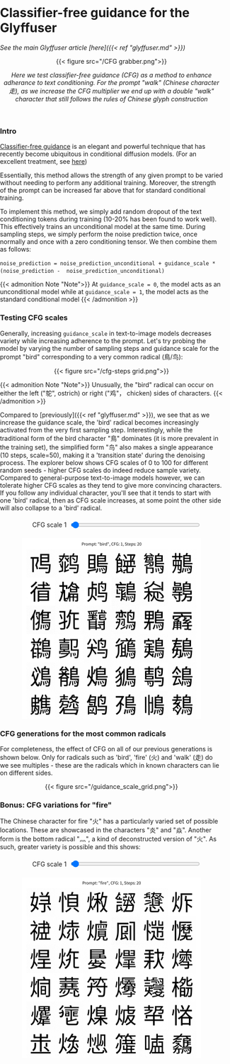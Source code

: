 # Classifier-free guidance for the Glyffuser

_See the main Glyffuser article [here]({{< ref "glyffuser.md" >}})_

<center>
{{< figure src="/CFG grabber.png">}}

_Here we test classifier-free guidance (CFG) as a method to enhance adherance to text conditioning. For the prompt "walk" (Chinese character 走), as we increase the CFG multiplier we end up with a double "walk" character that still follows the rules of Chinese glyph construction_
</center>
<br>

### Intro
[Classifier-free guidance](https://arxiv.org/abs/2207.12598) is an elegant and powerful technique that has recently become ubiquitous in conditional diffusion models. (For an excellent treatment, see [here](https://sander.ai/2022/05/26/guidance.html))

Essentially, this method allows the strength of any given prompt to be varied without needing to perform any additional training. Moreover, the strength of the prompt can be increased far above that for standard conditional training.

To implement this method, we simply add random dropout of the text conditioning tokens during training (10-20% has been found to work well). This effectively trains an unconditional model at the same time. During sampling steps, we simply perform the noise prediction twice, once normally and once with a zero conditioning tensor. We then combine them as follows:

`noise_prediction = noise_prediction_unconditional + guidance_scale * (noise_prediction -  noise_prediction_unconditional)`

{{< admonition Note "Note">}}
At `guidance_scale = 0`, the model acts as an unconditional model while at `guidance_scale = 1`, the model acts as the standard conditional model
{{< /admonition >}}

### Testing CFG scales
Generally, increasing `guidance_scale` in text-to-image models decreases variety while increasing adherence to the prompt. Let's try probing the model by varying the number of sampling steps and guidance scale for the prompt "bird" corresponding to a very common radical (鳥/鸟):

<center>
{{< figure src="/cfg-steps grid.png">}}
</center>

{{< admonition Note "Note">}}
Unusually, the "bird" radical can occur on either the left ("鸵", ostrich) or right ("鸡"， chicken) sides of characters.
{{< /admonition >}}

Compared to [previously]({{< ref "glyffuser.md" >}}), we see that as we increase the guidance scale, the 'bird' radical becomes increasingly activated from the very first sampling step. Interestingly, while the traditional form of the bird character "鳥" dominates (it is more prevalent in the training set), the simplified form "鸟" also makes a single appearance (10 steps, scale=50), making it a 'transition state' during the denoising process. The explorer below shows CFG scales of 0 to 100 for different random seeds - higher CFG scales do indeed reduce sample variety. Compared to general-purpose text-to-image models however, we can tolerate higher CFG scales as they tend to give more convincing characters. If you follow any individual character, you'll see that it tends to start with one 'bird' radical, then as CFG scale increases, at some point the other side will also collapse to a 'bird' radical.

<!-- <center>
  <video width="100%" autoplay loop muted playsinline>
    <source src="/bird_CFG1-100_compressed.mp4" type="video/mp4">
    Your browser does not support the video tag.
  </video>
</center> -->

<div class="slider-container">
  <span id="sliderValue">CFG scale 1</span>
  <input type="range" min="0" max="99" step="1" value="1" id="parameterSlider">
</div>
<img id="outputImage" src="/bird_slider/bird-CFG1_grid.png" alt="Model Output">

<script>
  const slider = document.getElementById('parameterSlider');
  const outputImage = document.getElementById('outputImage');
  const sliderValue = document.getElementById('sliderValue');

  slider.addEventListener('input', (event) => {
    const value = event.target.value; // Use the integer value directly
    sliderValue.textContent = `CFG scale ${value}`; // Update the displayed value
    outputImage.src = `/bird_slider/bird-CFG${value}_grid.png`;
  });
</script>

<style>
  .slider-container {
    width: 80%; /* Adjust the width as a percentage of the window size */
    margin: 20px auto;
    display: flex; /* Use flexbox to align items horizontally */
    align-items: center; /* Center items vertically */
  }
  input[type="range"] {
    flex: 1; /* Allow the slider to grow and take available space */
    margin-left: 10px; /* Add some space between the value and the slider */
  }
  img {
    display: block;
    margin: 20px auto;
    max-width: 80%; /* Adjust the width of the image relative to the window size */
  }
  #sliderValue {
    min-width: 100px; /* Ensure the value box has some width */
    text-align: right; /* Align the text inside the value box to the right */
  }
  body {
    margin: 0; /* Remove default margin */
    padding: 0; /* Remove default padding */
  }
</style>


### CFG generations for the most common radicals
For completeness, the effect of CFG on all of our previous generations is shown below. Only for radicals such as 'bird', 'fire' (火) and 'walk' (走) do we see multiples - these are the radicals which in known characters can lie on different sides.
<center>
{{< figure src="/guidance_scale_grid.png">}}
</center>

### Bonus: CFG variations for "fire"
The Chinese character for fire "火" has a particularly varied set of possible locations. These are showcased in the characters "炎" and "焱". Another form is the bottom radical "灬", a kind of deconstructed version of "火". As such, greater variety is possible and this shows:
<!-- <center>
  <video width="100%" autoplay loop muted playsinline>
    <source src="/fire_CFG1-100_compressed.mp4" type="video/mp4">
    Your browser does not support the video tag.
  </video>
</center> -->

<div class="slider-container slider-container-2">
  <span id="sliderValue1" class="sliderValue">CFG scale 1</span>
  <input type="range" min="0" max="99" step="1" value="1" id="parameterSlider1" class="parameterSlider">
</div>
<img id="outputImage1" class="outputImage" src="/fire_slider/fire-CFG1_grid.png" alt="Model Output">

<script>
  document.addEventListener('DOMContentLoaded', (event) => {
    const slider1 = document.getElementById('parameterSlider1');
    const outputImage1 = document.getElementById('outputImage1');
    const sliderValue1 = document.getElementById('sliderValue1');

    slider1.addEventListener('input', (event) => {
      const value = event.target.value; // Use the integer value directly
      sliderValue1.textContent = `CFG scale ${value}`; // Update the displayed value
      outputImage1.src = `/fire_slider/fire-CFG${value}_grid.png`;
    });
  });
</script>

<style>
  .slider-container-2 {
    width: 80%; /* Adjust the width as a percentage of the window size */
    margin: 20px auto;
    display: flex; /* Use flexbox to align items horizontally */
    align-items: center; /* Center items vertically */
  }
  .slider-container-2 .parameterSlider {
    flex: 1; /* Allow the slider to grow and take available space */
    margin-left: 10px; /* Add some space between the value and the slider */
  }
  .slider-container-2 .outputImage {
    display: block;
    margin: 20px auto;
    max-width: 80%; /* Adjust the width of the image relative to the window size */
  }
  .slider-container-2 .sliderValue {
    min-width: 100px; /* Ensure the value box has some width */
    text-align: right; /* Align the text inside the value box to the right */
  }
  body {
    margin: 0; /* Remove default margin */
    padding: 0; /* Remove default padding */
  }
</style>

